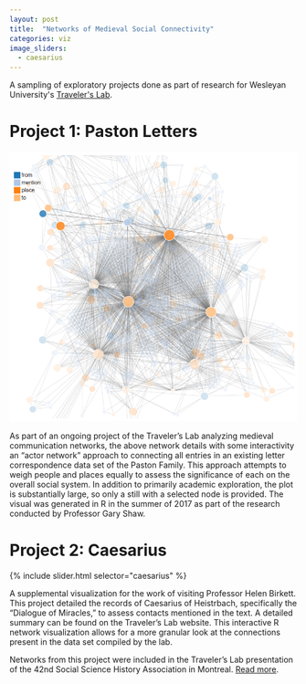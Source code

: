 ```yaml
---
layout: post
title:  "Networks of Medieval Social Connectivity"
categories: viz
image_sliders:
  - caesarius
---
```

A sampling of exploratory projects done as part of research for Wesleyan University's [Traveler's Lab](https://travelerslab.research.wesleyan.edu/).

# Project 1: Paston Letters
![Actor Network](/assets/images/actor_network.png)

As part of an ongoing project of the Traveler’s Lab analyzing medieval communication networks, the above network details with some interactivity an “actor network” approach to connecting all entries in an existing letter correspondence data set of the Paston Family. This approach attempts to weigh people and places equally to assess the significance of each on the overall social system. In addition to primarily academic exploration, the plot is substantially large, so only a still with a selected node is provided. The visual was generated in R in the summer of 2017 as part of the research conducted by Professor Gary Shaw.

# Project 2: Caesarius

{% include slider.html selector="caesarius" %}

A supplemental visualization for the work of visiting Professor Helen Birkett. This project detailed the records of Caesarius of Heistrbach, specifically the “Dialogue of Miracles,” to assess contacts mentioned in the text. A detailed summary can be found on the Traveler’s Lab website. This interactive R network visualization allows for a more granular look at the connections present in the data set compiled by the lab.

Networks from this project were included in the Traveler’s Lab presentation of the 42nd Social Science History Association in Montreal. [Read more](https://travelerslab.research.wesleyan.edu/2017/11/07/ssha-in-montreal-november-5/).
